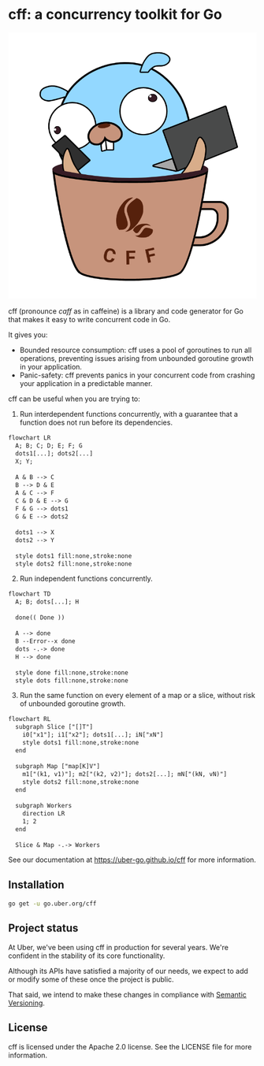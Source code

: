 # cff: a concurrency toolkit for Go

![cff logo](assets/logo.png)

cff (pronounce *caff* as in caffeine) is a library and code generator for Go
that makes it easy to write concurrent code in Go.

It gives you:
* Bounded resource consumption: cff uses a pool of goroutines to run all operations, preventing issues arising from unbounded goroutine growth in your application.
* Panic-safety: cff prevents panics in your concurrent code from crashing your application in a predictable manner.

cff can be useful when you are trying to:

1. Run interdependent functions concurrently, with a guarantee that a function does not run before its dependencies.
  ```mermaid
  flowchart LR
    A; B; C; D; E; F; G
    dots1[...]; dots2[...]
    X; Y;

    A & B --> C
    B --> D & E
    A & C --> F
    C & D & E --> G
    F & G --> dots1
    G & E --> dots2

    dots1 --> X
    dots2 --> Y

    style dots1 fill:none,stroke:none
    style dots2 fill:none,stroke:none
  ```

2. Run independent functions concurrently.
  ```mermaid
  flowchart TD
    A; B; dots[...]; H

    done(( Done ))

    A --> done
    B --Error--x done
    dots -.-> done
    H --> done

    style done fill:none,stroke:none
    style dots fill:none,stroke:none
  ```

3. Run the same function on every element of a map or a slice, without risk of unbounded goroutine growth.
  ```mermaid
  flowchart RL
    subgraph Slice ["[]T"]
      i0["x1"]; i1["x2"]; dots1[...]; iN["xN"]
      style dots1 fill:none,stroke:none
    end

    subgraph Map ["map[K]V"]
      m1["(k1, v1)"]; m2["(k2, v2)"]; dots2[...]; mN["(kN, vN)"]
      style dots2 fill:none,stroke:none
    end

    subgraph Workers
      direction LR
      1; 2
    end

    Slice & Map -.-> Workers
```

See our documentation at https://uber-go.github.io/cff for more information.

## Installation

```bash
go get -u go.uber.org/cff
```

## Project status

At Uber, we've been using cff in production for several years.
We're confident in the stability of its core functionality.

Although its APIs have satisfied a majority of our needs,
we expect to add or modify some of these once the project is public.

That said, we intend to make these changes in compliance with
[Semantic Versioning](https://semver.org/).

## License
cff is licensed under the Apache 2.0 license.  See the LICENSE file for more information.
